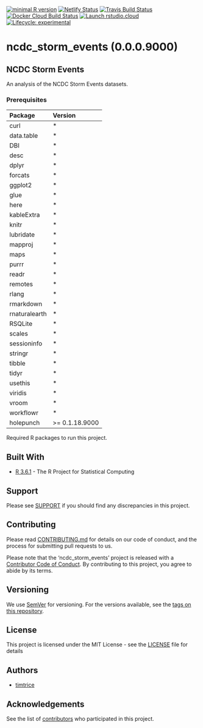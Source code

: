 
[![minimal R
version](https://img.shields.io/badge/R%3E%3D-3.6.0-6666ff.svg)](https://cran.r-project.org/)
[![Netlify
Status](https://api.netlify.com/api/v1/badges/74a3e5e4-32e3-4782-8940-730b8de72600/deploy-status)](https://app.netlify.com/sites/happy-varahamihira-7ba905/deploys)
[![Travis Build
Status](https://travis-ci.org/timtrice/ncdc_storm_events.svg?branch=master)](https://travis-ci.org/timtrice/ncdc_storm_events)
[![Docker Cloud Build
Status](https://img.shields.io/docker/cloud/build/timtrice/ncdc_storm_events.svg?style=popout)](https://cloud.docker.com/repository/docker/timtrice/ncdc_storm_events)
[![Launch
rstudio.cloud](https://img.shields.io/badge/launch-rstudio.cloud-yellowgreen.svg)](https://rstudio.cloud/project/400006)
[![Lifecycle:
experimental](https://img.shields.io/badge/lifecycle-experimental-orange.svg)](https://www.tidyverse.org/lifecycle/#experimental)

# ncdc\_storm\_events (0.0.0.9000)

## NCDC Storm Events

An analysis of the NCDC Storm Events datasets.

### Prerequisites

| Package       | Version         |
| :------------ | :-------------- |
| curl          | \*              |
| data.table    | \*              |
| DBI           | \*              |
| desc          | \*              |
| dplyr         | \*              |
| forcats       | \*              |
| ggplot2       | \*              |
| glue          | \*              |
| here          | \*              |
| kableExtra    | \*              |
| knitr         | \*              |
| lubridate     | \*              |
| mapproj       | \*              |
| maps          | \*              |
| purrr         | \*              |
| readr         | \*              |
| remotes       | \*              |
| rlang         | \*              |
| rmarkdown     | \*              |
| rnaturalearth | \*              |
| RSQLite       | \*              |
| scales        | \*              |
| sessioninfo   | \*              |
| stringr       | \*              |
| tibble        | \*              |
| tidyr         | \*              |
| usethis       | \*              |
| viridis       | \*              |
| vroom         | \*              |
| workflowr     | \*              |
| holepunch     | \>= 0.1.18.9000 |

Required R packages to run this project.

## Built With

  - [R 3.6.1](https://www.r-project.org/) - The R Project for
    Statistical Computing

## Support

Please see
[SUPPORT](https://github.com/timtrice/ncdc_storm_events/blob/master/.github/SUPPORT.md)
if you should find any discrepancies in this project.

## Contributing

Please read
[CONTRIBUTING.md](https://github.com/timtrice/ncdc_storm_events/blob/master/.github/CONTRIBUTING.md)
for details on our code of conduct, and the process for submitting pull
requests to us.

Please note that the ‘ncdc\_storm\_events’ project is released with a
[Contributor Code of
Conduct](https://github.com/timtrice/ncdc_storm_events/blob/master/.github/CODE_OF_CONDUCT.md).
By contributing to this project, you agree to abide by its terms.

## Versioning

We use [SemVer](http://semver.org/) for versioning. For the versions
available, see the [tags on this
repository](https://github.com/timtrice/ncdc_storm_events/tags).

## License

This project is licensed under the MIT License - see the
[LICENSE](https://github.com/timtrice/ncdc_storm_events/blob/master/LICENSE.md)
file for details

## Authors

  - [timtrice](https://github.com/timtrice)

## Acknowledgements

See the list of
[contributors](https://github.com/timtrice/ncdc_storm_events/contributors)
who participated in this project.
